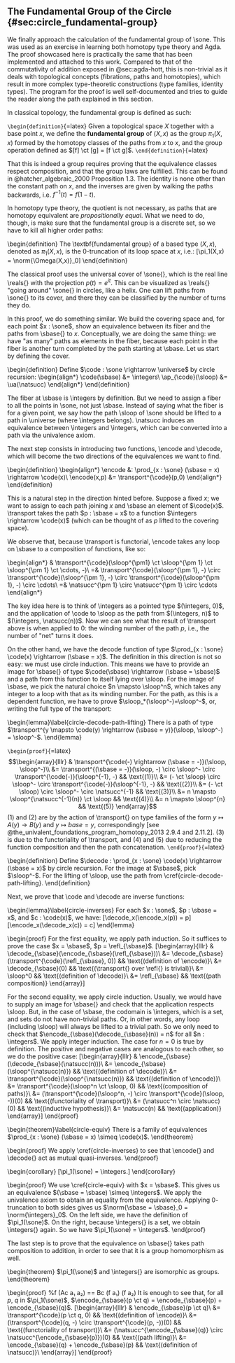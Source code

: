 ## The Fundamental Group of the Circle {#sec:circle_fundamental-group}

We finally approach the calculation of the fundamental group of \sone.
This was used as an exercise in learning both homotopy type theory and Agda.
The proof showcased here is practically the same that has been implemented and attached to this work.
Compared to that of the commutativity of addition exposed in @sec:agda-hott, this is non-trivial as it deals with topological concepts (fibrations, paths and homotopies), which result in more complex type-theoretic constructions (type families, identity types).
The program for the proof is well self-documented and tries to guide the reader along the path explained in this section.

In classical topology, the fundamental group is defined as such:

```\begin{definition}```{=latex}
Given a topological space $X$ together with a base point $x$, we define the **fundamental group** of $(X,x)$ as the group $\pi_1(X,x)$ formed by the homotopy classes of the paths from $x$ to $x$, and the group operation defined as $[f] \ct [g] = [f \ct g]$.
```\end{definition}```{=latex}

That this is indeed a group requires proving that the equivalence classes respect composition, and that the group laws are fulfilled.
This can be found in @hatcher_algebraic_2000 Proposition 1.3.
The identity is none other than the constant path on $x$, and the inverses are given by walking the paths backwards, i.e. $f^{-1}(t) = f(1-t)$.

In homotopy type theory, the quotient is not necessary, as paths that are homotopy equivalent are *propositionally equal*. What we need to do, though, is make sure that the fundamental group is a discrete set, so we have to kill all higher order paths:

\begin{definition}
The \textbf{fundamental group} of a based type $(X,x)$, denoted as $\pi_1(X,x)$, is the $0$-truncation of its loop space at $x$, i.e.:
\[\pi_1(X,x) = \norm{\Omega(X,x)}_0\]
\end{definition}

The classical proof uses the universal cover of \sone{}, which is the real line \reals{} with the projection $p(t) = e^{it}$.
This can be visualized as \reals{} "going around" \sone{} in circles, like a helix.
One can lift paths from \sone{} to its cover, and there they can be classified by the number of turns they do.

In this proof, we do something similar.
We build the covering space and, for each point $x : \sone$, show an equivalence between its fiber and the paths from \sbase{} to $x$.
Conceptually, we are doing the same thing: we have "as many" paths as elements in the fiber, because each point in the fiber is another turn completed by the path starting at \sbase.
Let us start by defining the cover.

\begin{definition}
Define $\code : \sone \rightarrow \universe$ by circle recursion:
\begin{align*}
\code(\sbase) &= \integers\\
\ap_{\code}(\sloop) &= \ua(\natsucc)
\end{align*}
\end{definition}

The fiber at \sbase is \integers by definition. But we need to assign a fiber to all the points in \sone, not just \sbase. Instead of saying what the fiber is for a given point, we say how the path \sloop of \sone should be lifted to a path in \universe (where \integers belongs). \natsucc induces an equivalence between \integers and \integers, which can be converted into a path via the univalence axiom.

The next step consists in introducing two functions, \encode and \decode, which will become the two directions of the equivalences we want to find.

\begin{definition}
\begin{align*}
\encode &: \prod_{x : \sone} (\sbase = x) \rightarrow \code(x)\\
\encode(x,p) &= \transport^{\code}(p,0)
\end{align*}
\end{definition}

This is a natural step in the direction hinted before. Suppose a fixed $x$; we want to assign to each path joining $x$ and \sbase an element of $\code(x)$. \transport takes the path $p : \sbase = x$ to a function $\integers \rightarrow \code(x)$ (which can be thought of as $p$ lifted to the covering space).

We observe that, because \transport is functorial, \encode takes any loop on \sbase to a composition of functions, like so:

\begin{align*}
& \transport^{\code}(\sloop^{\pm1} \ct \sloop^{\pm 1} \ct \sloop^{\pm 1} \ct \cdots, -)\\
=& \transport^{\code}(\sloop^{\pm 1}, -) \circ \transport^{\code}(\sloop^{\pm 1}, -) \circ \transport^{\code}(\sloop^{\pm 1}, -) \circ \cdots\\
=& \natsucc^{\pm 1} \circ \natsucc^{\pm 1} \circ \cdots
\end{align*}

The key idea here is to think of \integers as a pointed type $(\integers, 0)$, and the application of \code to \sloop as the path from $(\integers, n)$ to $(\integers, \natsucc(n))$. Now we can see what the result of \transport above is when applied to $0$: the winding number of the path $p$, i.e., the number of "net" turns it does.

On the other hand, we have the decode function of type $\prod_{x : \sone} \code(x) \rightarrow (\sbase = x)$. The definition in this direction is not so easy: we must use circle induction. This means we have to provide an image for \sbase{} of type $\code(\sbase) \rightarrow (\sbase = \sbase)$ and a path from this function to itself lying over \sloop. For the image of \sbase, we pick the natural choice $n \mapsto \sloop^n$, which takes any integer to a loop with that as its winding number. For the path, as this is a dependent function, we have to prove $\sloop_*(\sloop^-)=\sloop^-$, or, writing the full type of the transport:

\begin{lemma}\label{circle-decode-path-lifting}
There is a path of type $\transport^{y \mapsto \code(y) \rightarrow (\sbase = y)}(\sloop, \sloop^-) = \sloop^-$.
\end{lemma}

`\begin{proof}`{=latex}
$$\begin{array}{lllr}
& \transport^{\code(-) \rightarrow (\sbase = -)}(\sloop, \sloop^-)\\
&= \transport^{(\sbase = -)}(\sloop, -) \circ \sloop^- \circ \transport^{\code(-)}(\sloop^{-1}, -) && \text{(1)}\\
&= (- \ct \sloop) \circ \sloop^- \circ \transport^{\code(-)}(\sloop^{-1}, -) && \text{(2)}\\
&= (- \ct \sloop) \circ \sloop^- \circ \natsucc^{-1} && \text{(3)}\\
&= n \mapsto \sloop^{\natsucc^{-1}(n)} \ct \sloop && \text{(4)}\\
&= n \mapsto \sloop^{n} && \text{(5)}
\end{array}$$
(1) and (2) are by the action of \transport{} on type families of the form $y \mapsto A(y) \rightarrow B(y)$ and $y \mapsto base = y$, correspondingly [see @the_univalent_foundations_program_homotopy_2013 2.9.4 and 2.11.2].
(3) is due to the functoriality of \transport, and (4) and (5) due to reducing the function composition and then the path concatenation.
`\end{proof}`{=latex}

\begin{definition}
Define $\decode : \prod_{x : \sone} \code(x) \rightarrow (\sbase = x)$ by circle recursion. For the image at $\sbase$, pick $\sloop^-$. For the lifting of \sloop, use the path from \cref{circle-decode-path-lifting}.
\end{definition}

Next, we prove that \code and \decode are inverse functions:

\begin{lemma}\label{circle-inverses}
For each $x : \sone$, $p : \sbase = x$, and $c : \code(x)$, we have:
\[\decode_x(\encode_x(p)) = p\]
\[\encode_x(\decode_x(c)) = c\]
\end{lemma}

\begin{proof}
For the first equality, we apply path induction. So it suffices to prove the case $x = \sbase$, $p = \refl_{\sbase}$.
\[\begin{array}{lllr}
& \decode_{\sbase}(\encode_{\sbase}(\refl_{\sbase}))\\
&= \decode_{\sbase}(\transport^{\code}(\refl_{\sbase}, 0)) && \text{(definition of \encode)}\\
&= \decode_{\sbase}(0) && \text{(\transport{} over \refl{} is trivial)}\\
&= \sloop^0 && \text{(definition of \decode)}\\
&= \refl_{\sbase} && \text{(path composition)}
\end{array}\]

For the second equality, we apply circle induction. Usually, we would have to supply an image for \sbase{} and check that the application respects \sloop. But, in the case of \sbase, the codomain is \integers, which is a set, and sets do not have non-trivial paths. Or, in other words, any loop (including \sloop) will always be lifted to a trivial path. So we only need to check that $\encode_{\sbase}(\decode_{\sbase}(n)) = n$ for all $n : \integers$. We apply integer induction. The case for $n = 0$ is true by definition. The positive and negative cases are analogous to each other, so we do the positive case:
\[\begin{array}{lllr}
& \encode_{\sbase}(\decode_{\sbase}(\natsucc(n)))\\
&= \encode_{\sbase}(\sloop^{\natsucc(n)}) && \text{(definition of \decode)}\\
&= \transport^{\code}(\sloop^{\natsucc(n)}) && \text{(definition of \encode)}\\
&= \transport^{\code}(\sloop^n \ct \sloop, 0) && \text{(composition of paths)}\\
&= (\transport^{\code}(\sloop^n, -) \circ \transport^{\code}(\sloop, -))(0) && \text{(functoriality of \transport)}\\
&= (\natsucc^n \circ \natsucc)(0) && \text{(inductive hypothesis)}\\
&= \natsucc(n) && \text{(application)}
\end{array}\]
\end{proof}

\begin{theorem}\label{circle-equiv}
There is a family of equivalences $\prod_{x : \sone} (\sbase = x) \simeq \code(x)$.
\end{theorem}

\begin{proof}
We apply \cref{circle-inverses} to see that \encode{} and \decode{} act as mutual quasi-inverses.
\end{proof}

\begin{corollary}
\[\pi_1(\sone) = \integers.\]
\end{corollary}

\begin{proof}
We use \cref{circle-equiv} with $x = \sbase$. This gives us an equivalence $(\sbase = \sbase) \simeq \integers$. We apply the univalence axiom to obtain an equality from the equivalence. Applying $0$-truncation to both sides gives us $\norm{\sbase = \sbase}_0 = \norm{\integers}_0$. On the left side, we have the definition of $\pi_1(\sone)$. On the right, because \integers{} is a set, we obtain \integers{} again. So we have $\pi_1(\sone) = \integers$.
\end{proof}

The last step is to prove that the equivalence on \sbase{} takes path composition to addition, in order to see that it is a group homomorphism as well.

\begin{theorem}
$\pi_1(\sone)$ and \integers{} are isomorphic as groups.
\end{theorem}

\begin{proof}
%f (Ac a₁ a₂) == Bc (f a₁) (f a₂)
It is enough to see that, for all $p$, $q$ in $\pi_1(\sone)$, $\encode_{\sbase}(p \ct q) = \encode_{\sbase}(p) + \encode_{\sbase}(q)$.
\[\begin{array}{lllr}
& \encode_{\sbase}(p \ct q)\\
&= \transport^{\code}(p \ct q, 0) && \text{(definition of \encode)}\\
&= (\transport^{\code}(q, -) \circ \transport^{\code}(p, -))(0) && \text{(functoriality of transport)}\\
&= (\natsucc^{\encode_{\sbase}(q)} \circ \natsucc^{\encode_{\sbase}(p)})(0) && \text{(path lifting)}\\
&= \encode_{\sbase}(q) + \encode_{\sbase}(p) && \text{(definition of \natsucc)}\\
\end{array}\]
\end{proof}
